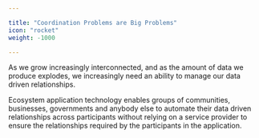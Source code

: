 ```yaml
---

title: "Coordination Problems are Big Problems"
icon: "rocket"
weight: -1000

---
```


As we grow increasingly interconnected, and as the amount of data we produce explodes, we increasingly need an ability to manage our data driven relationships.

Ecosystem application technology enables groups of communities, businesses, governments and anybody else to automate their data driven relationships across participants without relying on a service provider to ensure the relationships required by the participants in the application.

